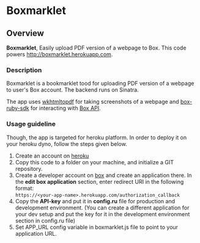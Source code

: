 # Boxmarklet

## Overview

**Boxmarklet**, Easily upload PDF version of a webpage to Box.
This code powers <http://boxmarklet.herokuapp.com>.

### Description

Boxmarklet is a bookmarklet tood for uploading PDF version of a webpage to user's Box account. The backend runs on Sinatra.

The app uses [wkhtmltopdf](http://code.google.com/p/wkhtmltopdf/) for taking screenshots of a webpage and [box-ruby-sdk](https://github.com/box/box-ruby-sdk) for interacting with [Box API](http://www.box.com/developers/api/).

### Usage guideline
Though, the app is targeted for heroku platform.
In order to deploy it on your heroku dyno, follow the steps given below.

1. Create an account on [heroku](http://www.heroku.com/)
2. Copy this code to a folder on your machine, and initialize a GIT repository.
3. Create a developer account on [box](http://box.com) and create an application there. In the **edit box application** section, enter redirect URI in the following format:  
`https://<your-app-name>.herokuapp.com/authorization_callback`
4. Copy the **API-key** and put it in **config.ru** file for production and development environment. (You can create a different application for your dev setup and put the key for it in the development environment section in config.ru file)
5. Set APP_URL config variable in boxmarklet.js file to point to your application URL.


